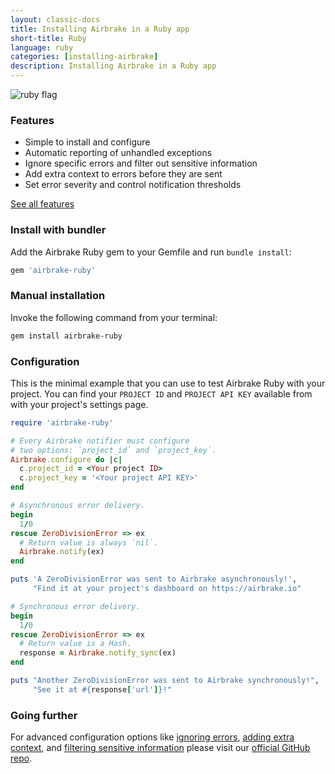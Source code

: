 ```yaml
---
layout: classic-docs
title: Installing Airbrake in a Ruby app
short-title: Ruby
language: ruby
categories: [installing-airbrake]
description: Installing Airbrake in a Ruby app
---
```


![ruby flag](/docs/assets/img/docs/ruby_flag.jpeg)

### Features
* Simple to install and configure
* Automatic reporting of unhandled exceptions
* Ignore specific errors and filter out sensitive information
* Add extra context to errors before they are sent
* Set error severity and control notification thresholds

[See all features](https://github.com/airbrake/airbrake-ruby#introduction)

### Install with bundler

Add the Airbrake Ruby gem to your Gemfile and run `bundle install`:

```ruby
gem 'airbrake-ruby'
```

### Manual installation

Invoke the following command from your terminal:

```bash
gem install airbrake-ruby
```

### Configuration

This is the minimal example that you can use to test Airbrake Ruby with your
project. You can find your `PROJECT ID` and `PROJECT API KEY` available from
with your project's settings page.

```ruby
require 'airbrake-ruby'

# Every Airbrake notifier must configure
# two options: `project_id` and `project_key`.
Airbrake.configure do |c|
  c.project_id = <Your project ID>
  c.project_key = '<Your project API KEY>'
end

# Asynchronous error delivery.
begin
  1/0
rescue ZeroDivisionError => ex
  # Return value is always `nil`.
  Airbrake.notify(ex)
end

puts 'A ZeroDivisionError was sent to Airbrake asynchronously!',
     "Find it at your project's dashboard on https://airbrake.io"

# Synchronous error delivery.
begin
  1/0
rescue ZeroDivisionError => ex
  # Return value is a Hash.
  response = Airbrake.notify_sync(ex)
end

puts "Another ZeroDivisionError was sent to Airbrake synchronously!",
     "See it at #{response['url']}!"
```

### Going further
For advanced configuration options like
[ignoring errors](https://github.com/airbrake/airbrake-ruby#airbrakeadd_filter),
[adding extra context](https://github.com/airbrake/airbrake-ruby#airbrakenotify),
and [filtering sensitive information](https://github.com/airbrake/airbrake-ruby#blocklist_keys)
please visit our [official GitHub repo](https://github.com/airbrake/airbrake-ruby).

